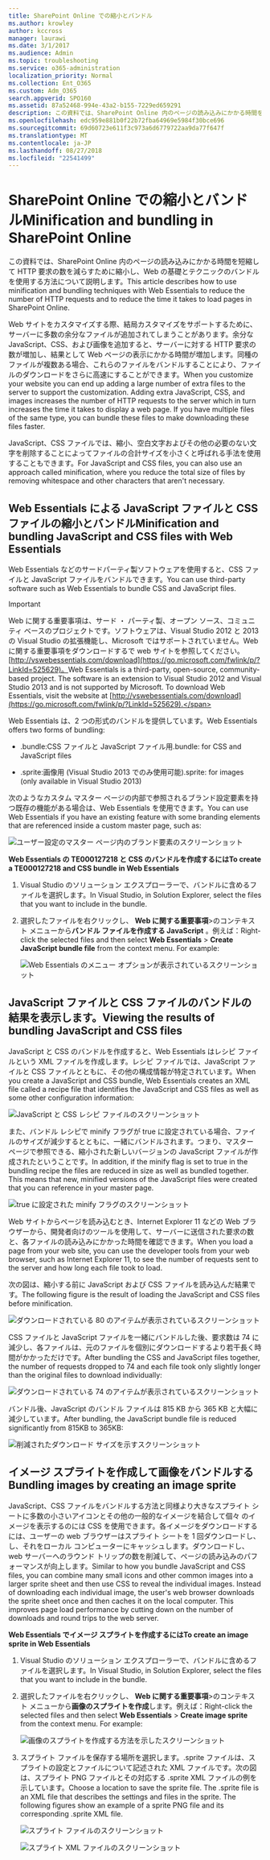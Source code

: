 ```yaml
---
title: SharePoint Online での縮小とバンドル
ms.author: krowley
author: kccross
manager: laurawi
ms.date: 3/1/2017
ms.audience: Admin
ms.topic: troubleshooting
ms.service: o365-administration
localization_priority: Normal
ms.collection: Ent_O365
ms.custom: Adm_O365
search.appverid: SPO160
ms.assetid: 87a52468-994e-43a2-b155-7229ed659291
description: この資料では、SharePoint Online 内のページの読み込みにかかる時間を短縮して HTTP 要求の数を減らすために縮小し、Web の基礎とテクニックのバンドルを使用する方法について説明します。
ms.openlocfilehash: edc959e881b0f22b72fba64969e5984f30bce696
ms.sourcegitcommit: 69d60723e611f3c973a6d6779722aa9da77f647f
ms.translationtype: MT
ms.contentlocale: ja-JP
ms.lasthandoff: 08/27/2018
ms.locfileid: "22541499"
---
```

# <a name="minification-and-bundling-in-sharepoint-online"></a><span data-ttu-id="5e454-103">SharePoint Online での縮小とバンドル</span><span class="sxs-lookup"><span data-stu-id="5e454-103">Minification and bundling in SharePoint Online</span></span>

<span data-ttu-id="5e454-104">この資料では、SharePoint Online 内のページの読み込みにかかる時間を短縮して HTTP 要求の数を減らすために縮小し、Web の基礎とテクニックのバンドルを使用する方法について説明します。</span><span class="sxs-lookup"><span data-stu-id="5e454-104">This article describes how to use minification and bundling techniques with Web Essentials to reduce the number of HTTP requests and to reduce the time it takes to load pages in SharePoint Online.</span></span>
  
<span data-ttu-id="5e454-p101">Web サイトをカスタマイズする際、結局カスタマイズをサポートするために、サーバーに多数の余分なファイルが追加されてしまうことがあります。余分な JavaScript、CSS、および画像を追加すると、サーバーに対する HTTP 要求の数が増加し、結果として Web ページの表示にかかる時間が増加します。同種のファイルが複数ある場合、これらのファイルをバンドルすることにより、ファイルのダウンロードをさらに高速にすることができます。</span><span class="sxs-lookup"><span data-stu-id="5e454-p101">When you customize your website you can end up adding a large number of extra files to the server to support the customization. Adding extra JavaScript, CSS, and images increases the number of HTTP requests to the server which in turn increases the time it takes to display a web page. If you have multiple files of the same type, you can bundle these files to make downloading these files faster.</span></span>
  
<span data-ttu-id="5e454-108">JavaScript、CSS ファイルでは、縮小、空白文字およびその他の必要のない文字を削除することによってファイルの合計サイズを小さくと呼ばれる手法を使用することもできます。</span><span class="sxs-lookup"><span data-stu-id="5e454-108">For JavaScript and CSS files, you can also use an approach called minification, where you reduce the total size of files by removing whitespace and other characters that aren't necessary.</span></span>
  
## <a name="minification-and-bundling-javascript-and-css-files-with-web-essentials"></a><span data-ttu-id="5e454-109">Web Essentials による JavaScript ファイルと CSS ファイルの縮小とバンドル</span><span class="sxs-lookup"><span data-stu-id="5e454-109">Minification and bundling JavaScript and CSS files with Web Essentials</span></span>

<span data-ttu-id="5e454-110">Web Essentials などのサードパーティ製ソフトウェアを使用すると、CSS ファイルと JavaScript ファイルをバンドルできます。</span><span class="sxs-lookup"><span data-stu-id="5e454-110">You can use third-party software such as Web Essentials to bundle CSS and JavaScript files.</span></span>
  
> [!IMPORTANT]
> <span data-ttu-id="5e454-p102">Web に関する重要事項は、サード ・ パーティ製、オープン ソース、コミュニティ ベースのプロジェクトです。ソフトウェアは、Visual Studio 2012 と 2013 の Visual Studio の拡張機能し、Microsoft ではサポートされていません。Web に関する重要事項をダウンロードするで web サイトを参照してください。 [http://vswebessentials.com/download](https://go.microsoft.com/fwlink/p/?LinkId=525629)。</span><span class="sxs-lookup"><span data-stu-id="5e454-p102">Web Essentials is a third-party, open-source, community-based project. The software is an extension to Visual Studio 2012 and Visual Studio 2013 and is not supported by Microsoft. To download Web Essentials, visit the website at [http://vswebessentials.com/download](https://go.microsoft.com/fwlink/p/?LinkId=525629).</span></span> 
  
<span data-ttu-id="5e454-114">Web Essentials は、2 つの形式のバンドルを提供しています。</span><span class="sxs-lookup"><span data-stu-id="5e454-114">Web Essentials offers two forms of bundling:</span></span>
  
- <span data-ttu-id="5e454-115">.bundle:CSS ファイルと JavaScript ファイル用</span><span class="sxs-lookup"><span data-stu-id="5e454-115">.bundle: for CSS and JavaScript files</span></span>
    
- <span data-ttu-id="5e454-116">.sprite:画像用 (Visual Studio 2013 でのみ使用可能)</span><span class="sxs-lookup"><span data-stu-id="5e454-116">.sprite: for images (only available in Visual Studio 2013)</span></span>
    
<span data-ttu-id="5e454-117">次のようなカスタム マスター ページの内部で参照されるブランド設定要素を持つ既存の機能がある場合は、Web Essentials を使用できます。</span><span class="sxs-lookup"><span data-stu-id="5e454-117">You can use Web Essentials if you have an existing feature with some branding elements that are referenced inside a custom master page, such as:</span></span>
  
![ユーザー設定のマスター ページ内のブランド要素のスクリーンショット](media/3a6eba36-973d-482b-8556-a9394b8ba19f.png)
  
 <span data-ttu-id="5e454-119">**Web Essentials の TE000127218 と CSS のバンドルを作成するには**</span><span class="sxs-lookup"><span data-stu-id="5e454-119">**To create a TE000127218 and CSS bundle in Web Essentials**</span></span>
  
1. <span data-ttu-id="5e454-120">Visual Studio のソリューション エクスプローラーで、バンドルに含めるファイルを選択します。</span><span class="sxs-lookup"><span data-stu-id="5e454-120">In Visual Studio, in Solution Explorer, select the files that you want to include in the bundle.</span></span>
    
2. <span data-ttu-id="5e454-p103">選択したファイルを右クリックし、 **Web に関する重要事項**\>のコンテキスト メニューから**バンドル ファイルを作成する JavaScript** 。例えば：</span><span class="sxs-lookup"><span data-stu-id="5e454-p103">Right-click the selected files and then select **Web Essentials** \> **Create JavaScript bundle file** from the context menu. For example:</span></span> 
    
    ![Web Essentials のメニュー オプションが表示されているスクリーンショット](media/41aac84c-4538-4f78-b454-46e651f868a3.png)
  
## <a name="viewing-the-results-of-bundling-javascript-and-css-files"></a><span data-ttu-id="5e454-124">JavaScript ファイルと CSS ファイルのバンドルの結果を表示します。</span><span class="sxs-lookup"><span data-stu-id="5e454-124">Viewing the results of bundling JavaScript and CSS files</span></span>

<span data-ttu-id="5e454-125">JavaScript と CSS のバンドルを作成すると、Web Essentials はレシピ ファイルという XML ファイルを作成します。レシピ ファイルでは、JavaScript ファイルと CSS ファイルとともに、その他の構成情報が特定されています。</span><span class="sxs-lookup"><span data-stu-id="5e454-125">When you create a JavaScript and CSS bundle, Web Essentials creates an XML file called a recipe file that identifies the JavaScript and CSS files as well as some other configuration information:</span></span> 
  
![JavaScript と CSS レシピ ファイルのスクリーンショット](media/7ba891f8-52d8-467b-a0f6-b062dd1137a4.png)
  
<span data-ttu-id="5e454-p104">また、バンドル レシピで minify フラグが true に設定されている場合、ファイルのサイズが減少するとともに、一緒にバンドルされます。つまり、マスター ページで参照できる、縮小された新しいバージョンの JavaScript ファイルが作成されたということです。</span><span class="sxs-lookup"><span data-stu-id="5e454-p104">In addition, if the minify flag is set to true in the bundling recipe the files are reduced in size as well as bundled together. This means that new, minified versions of the JavaScript files were created that you can reference in your master page.</span></span>
  
![true に設定された minify フラグのスクリーンショット](media/50523af2-6412-4117-ac3d-5bd26f6d562e.png)
  
<span data-ttu-id="5e454-130">Web サイトからページを読み込むとき、Internet Explorer 11 などの Web ブラウザーから、開発者向けのツールを使用して、サーバーに送信された要求の数と、各ファイルの読み込みにかかった時間を確認できます。</span><span class="sxs-lookup"><span data-stu-id="5e454-130">When you load a page from your web site, you can use the developer tools from your web browser, such as Internet Explorer 11, to see the number of requests sent to the server and how long each file took to load.</span></span>
  
<span data-ttu-id="5e454-131">次の図は、縮小する前に JavaScript および CSS ファイルを読み込んだ結果です。</span><span class="sxs-lookup"><span data-stu-id="5e454-131">The following figure is the result of loading the JavaScript and CSS files before minification.</span></span>
  
![ダウンロードされている 80 のアイテムが表示されているスクリーンショット](media/e2df3912-1923-46e6-8cf2-3015a31554e1.png)
  
<span data-ttu-id="5e454-133">CSS ファイルと JavaScript ファイルを一緒にバンドルした後、要求数は 74 に減少し、各ファイルは、元のファイルを個別にダウンロードするより若干長く時間がかかっただけです。</span><span class="sxs-lookup"><span data-stu-id="5e454-133">After bundling the CSS and JavaScript files together, the number of requests dropped to 74 and each file took only slightly longer than the original files to download individually:</span></span>
  
![ダウンロードされている 74 のアイテムが表示されているスクリーンショット](media/686c4387-70e8-4a74-9d45-059f33a91184.png)
  
<span data-ttu-id="5e454-135">バンドル後、JavaScript のバンドル ファイルは 815 KB から 365 KB と大幅に減少しています。</span><span class="sxs-lookup"><span data-stu-id="5e454-135">After bundling, the JavaScript bundle file is reduced significantly from 815KB to 365KB:</span></span>
  
![削減されたダウンロード サイズを示すスクリーンショット](media/5e7dbd98-faff-4f68-b320-108fb252e395.png)
  
## <a name="bundling-images-by-creating-an-image-sprite"></a><span data-ttu-id="5e454-137">イメージ スプライトを作成して画像をバンドルする</span><span class="sxs-lookup"><span data-stu-id="5e454-137">Bundling images by creating an image sprite</span></span>

<span data-ttu-id="5e454-p105">JavaScript、CSS ファイルをバンドルする方法と同様より大きなスプライト シートに多数の小さいアイコンとその他の一般的なイメージを結合して個々 のイメージを表示するのには CSS を使用できます。各イメージをダウンロードするには、ユーザーの web ブラウザーはスプライト シートを 1 回ダウンロードし、し、それをローカル コンピューターにキャッシュします。ダウンロードし、web サーバーへのラウンド トリップの数を削減して、ページの読み込みのパフォーマンスが向上します。</span><span class="sxs-lookup"><span data-stu-id="5e454-p105">Similar to how you bundle JavaScript and CSS files, you can combine many small icons and other common images into a larger sprite sheet and then use CSS to reveal the individual images. Instead of downloading each individual image, the user's web browser downloads the sprite sheet once and then caches it on the local computer. This improves page load performance by cutting down on the number of downloads and round trips to the web server.</span></span>
  
 <span data-ttu-id="5e454-141">**Web Essentials でイメージ スプライトを作成するには**</span><span class="sxs-lookup"><span data-stu-id="5e454-141">**To create an image sprite in Web Essentials**</span></span>
  
1. <span data-ttu-id="5e454-142">Visual Studio のソリューション エクスプローラーで、バンドルに含めるファイルを選択します。</span><span class="sxs-lookup"><span data-stu-id="5e454-142">In Visual Studio, in Solution Explorer, select the files that you want to include in the bundle.</span></span>
    
2. <span data-ttu-id="5e454-p106">選択したファイルを右クリックし、 **Web に関する重要事項**\>のコンテキスト メニューから**画像のスプライトを作成**します。例えば：</span><span class="sxs-lookup"><span data-stu-id="5e454-p106">Right-click the selected files and then select **Web Essentials** \> **Create image sprite** from the context menu. For example:</span></span> 
    
    ![画像のスプライトを作成する方法を示したスクリーンショット](media/de0fe741-4ef7-4e3b-bafa-ef9f4822dac6.png)
  
3. <span data-ttu-id="5e454-p107">スプライト ファイルを保存する場所を選択します。.sprite ファイルは、スプライトの設定とファイルについて記述された XML ファイルです。次の図は、スプライト PNG ファイルとその対応する .sprite XML ファイルの例を示しています。</span><span class="sxs-lookup"><span data-stu-id="5e454-p107">Choose a location to save the sprite file. The .sprite file is an XML file that describes the settings and files in the sprite. The following figures show an example of a sprite PNG file and its corresponding .sprite XML file.</span></span>
    
    ![スプライト ファイルのスクリーンショット](media/0876bb2a-d1b9-4169-8e95-9c290d628d90.png)
  
    ![スプライト XML ファイルのスクリーンショット](media/d1f94776-280d-4d56-abb5-384f145d9989.png)
  

